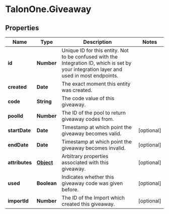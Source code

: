 # TalonOne.Giveaway

## Properties

Name | Type | Description | Notes
------------ | ------------- | ------------- | -------------
**id** | **Number** | Unique ID for this entity. Not to be confused with the Integration ID, which is set by your integration layer and used in most endpoints. | 
**created** | **Date** | The exact moment this entity was created. | 
**code** | **String** | The code value of this giveaway. | 
**poolId** | **Number** | The ID of the pool to return giveaway codes from. | 
**startDate** | **Date** | Timestamp at which point the giveaway becomes valid. | [optional] 
**endDate** | **Date** | Timestamp at which point the giveaway becomes invalid. | [optional] 
**attributes** | [**Object**](.md) | Arbitrary properties associated with this giveaway. | [optional] 
**used** | **Boolean** | Indicates whether this giveaway code was given before. | [optional] 
**importId** | **Number** | The ID of the Import which created this giveaway. | [optional] 


